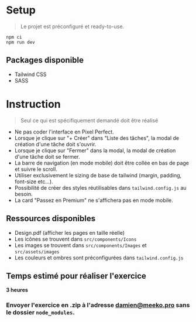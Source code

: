 # Setup

> Le projet est préconfiguré et ready-to-use.

```shell
npm ci
npm run dev
```

## Packages disponible

- Tailwind CSS
- SASS

# Instruction

> Seul ce qui est spécifiquement demandé doit être réalisé

- Ne pas coder l'interface en Pixel Perfect.
- Lorsque je clique sur "+ Créer" dans "Liste des tâches", la modal de création d'une tâche doit s'ouvrir.
- Lorsque je clique sur "Fermer" dans la modal, la modal de création d'une tâche doit se fermer.
- La barre de navigation (en mode mobile) doit être collée en bas de page et suivre le scroll.
- Utiliser exclusivement le sizing de base de tailwind (margin, padding, font-size etc...).
- Possibilité de créer des styles réutilisables dans `tailwind.config.js` au besoin.
- La card "Passez en Premium" ne s'affichera pas en mode mobile.

## Ressources disponibles

- Design.pdf (afficher les pages en taille réelle)
- Les icônes se trouvent dans `src/components/Icons`
- Les images se trouvent dans `src/components/Images` et `src/assets/images`
- Les couleurs et ombres sont préconfigurées dans `tailwind.config.js`

## Temps estimé pour réaliser l'exercice

**3 heures**

### Envoyer l'exercice en .zip à l'adresse damien@meeko.pro sans le dossier `node_modules`.
